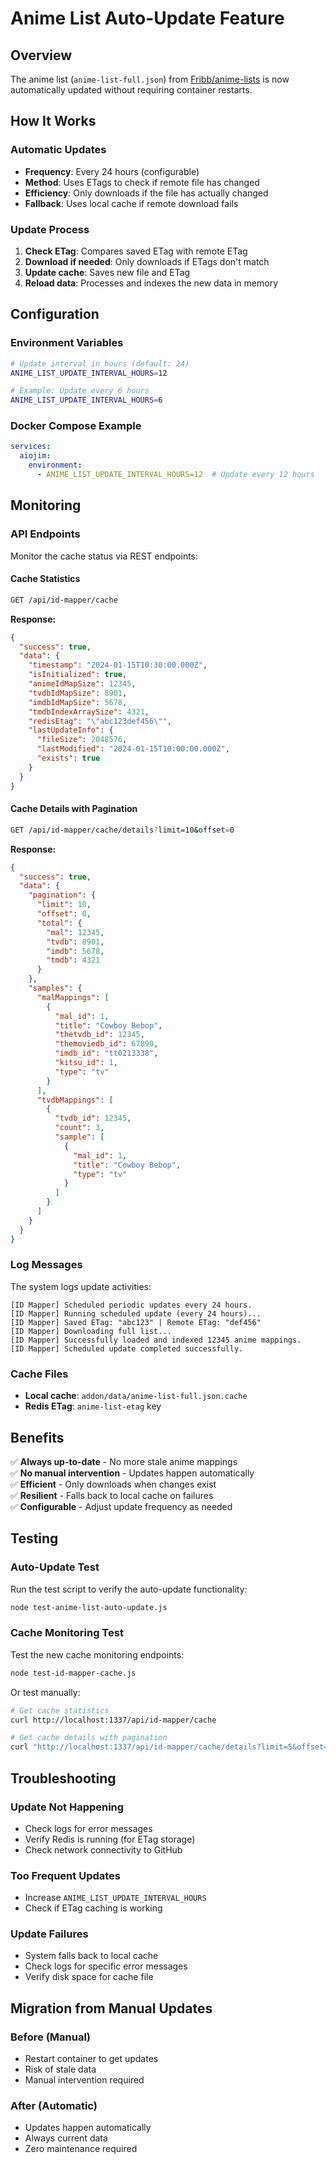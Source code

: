 # Anime List Auto-Update Feature

## Overview

The anime list (`anime-list-full.json`) from [Fribb/anime-lists](https://github.com/Fribb/anime-lists) is now automatically updated without requiring container restarts.

## How It Works

### **Automatic Updates**
- **Frequency**: Every 24 hours (configurable)
- **Method**: Uses ETags to check if remote file has changed
- **Efficiency**: Only downloads if the file has actually changed
- **Fallback**: Uses local cache if remote download fails

### **Update Process**
1. **Check ETag**: Compares saved ETag with remote ETag
2. **Download if needed**: Only downloads if ETags don't match
3. **Update cache**: Saves new file and ETag
4. **Reload data**: Processes and indexes the new data in memory

## Configuration

### **Environment Variables**

```bash
# Update interval in hours (default: 24)
ANIME_LIST_UPDATE_INTERVAL_HOURS=12

# Example: Update every 6 hours
ANIME_LIST_UPDATE_INTERVAL_HOURS=6
```

### **Docker Compose Example**

```yaml
services:
  aiojim:
    environment:
      - ANIME_LIST_UPDATE_INTERVAL_HOURS=12  # Update every 12 hours
```

## Monitoring

### **API Endpoints**

Monitor the cache status via REST endpoints:

#### **Cache Statistics**
```bash
GET /api/id-mapper/cache
```

**Response:**
```json
{
  "success": true,
  "data": {
    "timestamp": "2024-01-15T10:30:00.000Z",
    "isInitialized": true,
    "animeIdMapSize": 12345,
    "tvdbIdMapSize": 8901,
    "imdbIdMapSize": 5678,
    "tmdbIndexArraySize": 4321,
    "redisEtag": "\"abc123def456\"",
    "lastUpdateInfo": {
      "fileSize": 2048576,
      "lastModified": "2024-01-15T10:00:00.000Z",
      "exists": true
    }
  }
}
```

#### **Cache Details with Pagination**
```bash
GET /api/id-mapper/cache/details?limit=10&offset=0
```

**Response:**
```json
{
  "success": true,
  "data": {
    "pagination": {
      "limit": 10,
      "offset": 0,
      "total": {
        "mal": 12345,
        "tvdb": 8901,
        "imdb": 5678,
        "tmdb": 4321
      }
    },
    "samples": {
      "malMappings": [
        {
          "mal_id": 1,
          "title": "Cowboy Bebop",
          "thetvdb_id": 12345,
          "themoviedb_id": 67890,
          "imdb_id": "tt0213338",
          "kitsu_id": 1,
          "type": "tv"
        }
      ],
      "tvdbMappings": [
        {
          "tvdb_id": 12345,
          "count": 3,
          "sample": [
            {
              "mal_id": 1,
              "title": "Cowboy Bebop",
              "type": "tv"
            }
          ]
        }
      ]
    }
  }
}
```

### **Log Messages**

The system logs update activities:

```
[ID Mapper] Scheduled periodic updates every 24 hours.
[ID Mapper] Running scheduled update (every 24 hours)...
[ID Mapper] Saved ETag: "abc123" | Remote ETag: "def456"
[ID Mapper] Downloading full list...
[ID Mapper] Successfully loaded and indexed 12345 anime mappings.
[ID Mapper] Scheduled update completed successfully.
```

### **Cache Files**

- **Local cache**: `addon/data/anime-list-full.json.cache`
- **Redis ETag**: `anime-list-etag` key

## Benefits

✅ **Always up-to-date** - No more stale anime mappings  
✅ **No manual intervention** - Updates happen automatically  
✅ **Efficient** - Only downloads when changes exist  
✅ **Resilient** - Falls back to local cache on failures  
✅ **Configurable** - Adjust update frequency as needed  

## Testing

### **Auto-Update Test**
Run the test script to verify the auto-update functionality:

```bash
node test-anime-list-auto-update.js
```

### **Cache Monitoring Test**
Test the new cache monitoring endpoints:

```bash
node test-id-mapper-cache.js
```

Or test manually:
```bash
# Get cache statistics
curl http://localhost:1337/api/id-mapper/cache

# Get cache details with pagination
curl "http://localhost:1337/api/id-mapper/cache/details?limit=5&offset=0"
```

## Troubleshooting

### **Update Not Happening**
- Check logs for error messages
- Verify Redis is running (for ETag storage)
- Check network connectivity to GitHub

### **Too Frequent Updates**
- Increase `ANIME_LIST_UPDATE_INTERVAL_HOURS`
- Check if ETag caching is working

### **Update Failures**
- System falls back to local cache
- Check logs for specific error messages
- Verify disk space for cache file

## Migration from Manual Updates

### **Before (Manual)**
- Restart container to get updates
- Risk of stale data
- Manual intervention required

### **After (Automatic)**
- Updates happen automatically
- Always current data
- Zero maintenance required

